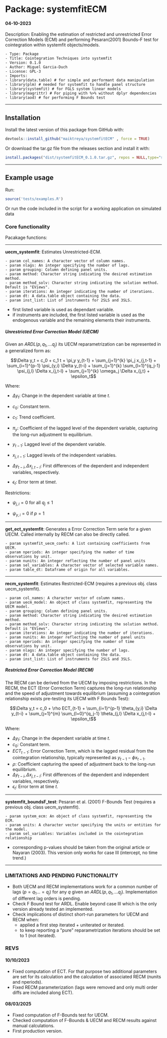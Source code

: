 # Package: systemfitECM

#### 04-10-2023

Description: Enabling the estimation of restricted and unrestricted Error Correction Models (ECM) and performing Pesaran(2001) Bounds-F test for cointegration within systemfit objects/models.

    - Type: Package
    - Title: Cointegration Techniques into systemfit
    - Version: 0.1.0
    - Author: Miguel Garcia-Duch
    - License: GPL-3
    - Imports:
    - library(data.table) # for simple and performant data manipulation
    - library(plm) # needed for systemfit to handle panel structure
    - library(systemfit) # for FGLS system linear models
    - library(magrittr) # For piping with %>% without dplyr dependencies
    - library(aod) # for performing F Bounds test

-----------------------------------------------

## Installation

Install the latest version of this package from GitHub with:

``` r
devtools::install_github("maiktreya/systemfitECM" , force = TRUE)
```

Or download the tar.gz file from the releases section and install it with:

```r
install.packages("dist/systemfitECM_0.1.0.tar.gz", repos = NULL,type="source") 
```

-----------------------------------------------

## Example usage

Run:

``` r
source('tests/examples.R')
```

Or run the code included in the script for a working application on simulated data

### Core functionality

Pacakage functions:

--------------

**uecm_systemfit**: Estimates Unrestricted-ECM.

    - param col_names: A character vector of column names.
    - param nlags: An integer specifying the number of lags.
    - param grouping: Column defining panel units.
    - param method: Character string indicating the desired estimation method.
    - param method_solv: Character string indicating the solution method. Default is "EViews".
    - param iterations: An integer indicating the number of iterations.
    - param dt: A data.table object containing the data.
    - param inst_list: List of instruments for 2SLS and 3SLS.

- first listed variable is used as dependant variable.
- if instruments are included, the first listed variable is used as the endogenous variable and the remaining elements their instruments.

##### Unrestricted Error Correction Model (UECM)

Given an $ARDL(p,q_1,...q_j)$ its UECM reparametrization can be represented in a  generalized form as:

$$\Delta y_t = c_0 + c_1 t + \pi_y y_{t-1} + \sum_{j=1}^{k} \pi_j x_{j,t-1} + \sum_{i=1}^{p-1} \psi_{y,i} \Delta y_{t-i} + \sum_{j=1}^{k} \sum_{l=1}^{q_j-1} \psi_{j,l} \Delta x_{j,t-l} + \sum_{j=1}^{k} \omega_j \Delta x_{j,t} + \epsilon_t$$

Where:

- $\Delta y_t$: Change in the dependent variable at time $t$.

- $c_0$: Constant term.

- $c_1$: Trend coefficient.

- $\pi_y$: Coefficient of the lagged level of the dependent variable, capturing the long-run adjustment to equilibrium.

- $y_{t-1}$: Lagged level of the dependent variable.

- $x_{j,t-1}$: Lagged levels of the independent variables.

- $\Delta y_{t-i}, \Delta x_{j,t-l}$: First differences of the dependent and independent variables, respectively.

- $\epsilon_t$: Error term at time$t$.

Restrictions:

- $\psi_{j,l} = 0$ for all $q_j \leq 1$

- $\psi_{y,i} = 0$ if $p = 1$

- --------------

**get_ect_systemfit**: Generates a Error Correction Term serie for a given UECM. Called internally by RECM can also be directly called.

    - param systemfit_uecm_coefs: A list containing coefficients from UECM.
    - param nperiods: An integer specifying the number of time observations by unit.
    - param nunits: An integer reflecting the number of panel units
    - param sel_variables: A character vector of selected variable names.
    - param table_dt: Dataframe of origin for all variables.

--------------

**recm_systemfit**: Estimates Restricted-ECM (requires a previous obj. class uecm_systemfit).

    - param col_names: A character vector of column names.
    - param uecm_model: An object of class systemfit, representing the UECM model.
    - param grouping: Column defining panel units.
    - param method: Character string indicating the desired estimation method.
    - param method_solv: Character string indicating the solution method. Default is "EViews".
    - param iterations: An integer indicating the number of iterations.
    - param nunits: An integer reflecting the number of panel units
    - param nperiods: An integer specifying the number of time observations by unit.
    - param nlags: An integer specifying the number of lags.
    - param dt: A data.table object containing the data.
    - param inst_list: List of instruments for 2SLS and 3SLS.

##### Restricted Error Correction Model (RECM)

The RECM can be derived from the UECM by imposing restrictions. In the RECM, the ECT (Error Correction Term) captures the long-run relationship and the speed of adjustment towards equilibrium (assuming a cointegration relationship exists pre-testing its UECM with F Bounds Test):

$$\Delta y_t = c_0 + \rho ECT_{t-1} + \sum_{i=1}^{p-1} \theta_{y,i} \Delta y_{t-i} + \sum_{j=1}^{m} \sum_{l=0}^{q_j-1} \theta_{j,l} \Delta x_{j,t-l} + \epsilon_t$$

Where:

- $\Delta y_t$: Change in the dependent variable at time $t$.
- $c_0$: Constant term.
- $ECT_{t-1}$: Error Correction Term, which is the lagged residual from the cointegration relationship, typically represented as $y_{t-1} - \phi x_{t-1}$.
- $\rho$: Coefficient capturing the speed of adjustment back to the long-run equilibrium.
- $\Delta y_{t-i}, \Delta x_{j,t-l}$: First differences of the dependent and independent variables, respectively.
- $\epsilon_t$: Error term at time $t$.

--------------

**systemfit_boundsF_test**: Pesaran et al. (2001) F-Bounds Test (requires a previous obj. class uecm_systemfit).

    - param system_ecm: An object of class systemfit, representing the ECM.
    - param units: A character vector specifying the units or entities for the model.
    - param sel_variables: Variables included in the cointegration relationship

- corresponding p-values should be taken from the original article or Nayaran (2003). This version only works for case III (intercept, no time trend.)

------------------------------------------------

### LIMITATIONS AND PENDING FUNCTIONALITY

- Both UECM and RECM implementations work for a common number of lags $(p = q_1... = q_j)$ for any $q$ given an $ARDL(p,q_1,...q_j)$. Implementation of different lag orders is pending.
- Check F Bound  test for ARDL. Enable beyond case III which is the only version already tested an implemented.
- Check implications of distinct short-run parameters for UECM and RECM when:
  - applied a first step iterated + uniterated or iterated.
  - to keep reporting a "pure" reparametrization iterations should be set to 1 (not iterated).

### REVS

#### 10/10/2023

- Fixed computation of ECT. For that purpose two additional parameters are set for its calculation and the calculation of associated RECM (nunits and nperiods).
- Fixed RECM parameterization (lags were removed and only multi order diffs are included along ECT).

#### 08/03/2025

- Fixed computation of F-Bounds test for UECM.
- Checked computation of F-Bounds & UECM and RECM results against manual calculations.
- First production version. 

